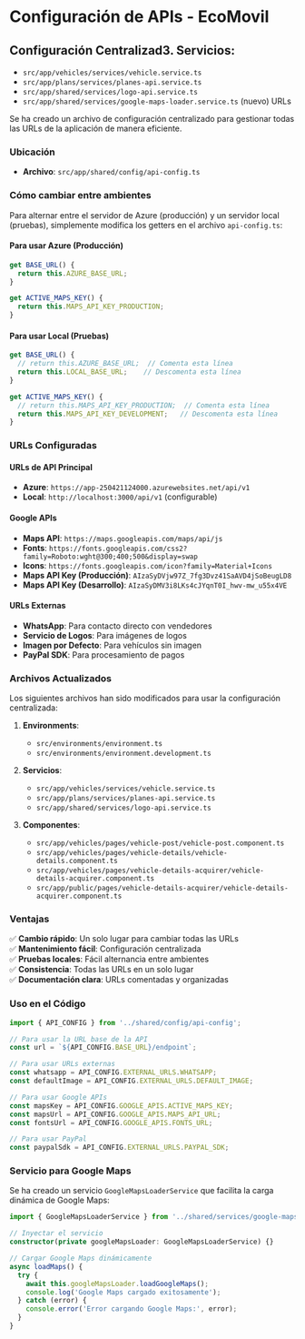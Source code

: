 # Configuración de APIs - EcoMovil

## Configuración Centralizad3. **Servicios**:
   - `src/app/vehicles/services/vehicle.service.ts`
   - `src/app/plans/services/planes-api.service.ts`
   - `src/app/shared/services/logo-api.service.ts`
   - `src/app/shared/services/google-maps-loader.service.ts` (nuevo) URLs

Se ha creado un archivo de configuración centralizado para gestionar todas las URLs de la aplicación de manera eficiente.

### Ubicación
- **Archivo**: `src/app/shared/config/api-config.ts`

### Cómo cambiar entre ambientes

Para alternar entre el servidor de Azure (producción) y un servidor local (pruebas), simplemente modifica los getters en el archivo `api-config.ts`:

#### Para usar Azure (Producción)
```typescript
get BASE_URL() {
  return this.AZURE_BASE_URL;
}

get ACTIVE_MAPS_KEY() {
  return this.MAPS_API_KEY_PRODUCTION;
}
```

#### Para usar Local (Pruebas)
```typescript
get BASE_URL() {
  // return this.AZURE_BASE_URL;  // Comenta esta línea
  return this.LOCAL_BASE_URL;    // Descomenta esta línea
}

get ACTIVE_MAPS_KEY() {
  // return this.MAPS_API_KEY_PRODUCTION;  // Comenta esta línea
  return this.MAPS_API_KEY_DEVELOPMENT;   // Descomenta esta línea
}
```

### URLs Configuradas

#### URLs de API Principal
- **Azure**: `https://app-250421124000.azurewebsites.net/api/v1`
- **Local**: `http://localhost:3000/api/v1` (configurable)

#### Google APIs
- **Maps API**: `https://maps.googleapis.com/maps/api/js`
- **Fonts**: `https://fonts.googleapis.com/css2?family=Roboto:wght@300;400;500&display=swap`
- **Icons**: `https://fonts.googleapis.com/icon?family=Material+Icons`
- **Maps API Key (Producción)**: `AIzaSyDVjw97Z_7fg3Dvz41SaAVD4jSoBeugLD8`
- **Maps API Key (Desarrollo)**: `AIzaSyDMV3i8LKs4cJYqnT0I_hwv-mw_u55x4VE`

#### URLs Externas
- **WhatsApp**: Para contacto directo con vendedores
- **Servicio de Logos**: Para imágenes de logos
- **Imagen por Defecto**: Para vehículos sin imagen
- **PayPal SDK**: Para procesamiento de pagos

### Archivos Actualizados

Los siguientes archivos han sido modificados para usar la configuración centralizada:

1. **Environments**:
   - `src/environments/environment.ts`
   - `src/environments/environment.development.ts`

2. **Servicios**:
   - `src/app/vehicles/services/vehicle.service.ts`
   - `src/app/plans/services/planes-api.service.ts`
   - `src/app/shared/services/logo-api.service.ts`

3. **Componentes**:
   - `src/app/vehicles/pages/vehicle-post/vehicle-post.component.ts`
   - `src/app/vehicles/pages/vehicle-details/vehicle-details.component.ts`
   - `src/app/vehicles/pages/vehicle-details-acquirer/vehicle-details-acquirer.component.ts`
   - `src/app/public/pages/vehicle-details-acquirer/vehicle-details-acquirer.component.ts`

### Ventajas

✅ **Cambio rápido**: Un solo lugar para cambiar todas las URLs  
✅ **Mantenimiento fácil**: Configuración centralizada  
✅ **Pruebas locales**: Fácil alternancia entre ambientes  
✅ **Consistencia**: Todas las URLs en un solo lugar  
✅ **Documentación clara**: URLs comentadas y organizadas

### Uso en el Código

```typescript
import { API_CONFIG } from '../shared/config/api-config';

// Para usar la URL base de la API
const url = `${API_CONFIG.BASE_URL}/endpoint`;

// Para usar URLs externas
const whatsapp = API_CONFIG.EXTERNAL_URLS.WHATSAPP;
const defaultImage = API_CONFIG.EXTERNAL_URLS.DEFAULT_IMAGE;

// Para usar Google APIs
const mapsKey = API_CONFIG.GOOGLE_APIS.ACTIVE_MAPS_KEY;
const mapsUrl = API_CONFIG.GOOGLE_APIS.MAPS_API_URL;
const fontsUrl = API_CONFIG.GOOGLE_APIS.FONTS_URL;

// Para usar PayPal
const paypalSdk = API_CONFIG.EXTERNAL_URLS.PAYPAL_SDK;
```

### Servicio para Google Maps

Se ha creado un servicio `GoogleMapsLoaderService` que facilita la carga dinámica de Google Maps:

```typescript
import { GoogleMapsLoaderService } from '../shared/services/google-maps-loader.service';

// Inyectar el servicio
constructor(private googleMapsLoader: GoogleMapsLoaderService) {}

// Cargar Google Maps dinámicamente
async loadMaps() {
  try {
    await this.googleMapsLoader.loadGoogleMaps();
    console.log('Google Maps cargado exitosamente');
  } catch (error) {
    console.error('Error cargando Google Maps:', error);
  }
}
```
